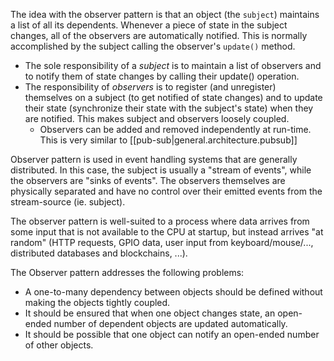 
The idea with the observer pattern is that an object (the `subject`) maintains a list of all its dependents. Whenever a piece of state in the subject changes, all of the observers are automatically notified. This is normally accomplished by the subject calling the observer's `update()` method.
- The sole responsibility of a *subject* is to maintain a list of observers and to notify them of state changes by calling their update() operation. 
- The responsibility of *observers* is to register (and unregister) themselves on a subject (to get notified of state changes) and to update their state (synchronize their state with the subject's state) when they are notified. This makes subject and observers loosely coupled.
    - Observers can be added and removed independently at run-time. This is very similar to [[pub-sub|general.architecture.pubsub]]

Observer pattern is used in event handling systems that are generally distributed. In this case, the subject is usually a "stream of events", while the observers are "sinks of events". The observers themselves are physically separated and have no control over their emitted events from the stream-source (ie. subject).

The observer pattern is well-suited to a process where data arrives from some input that is not available to the CPU at startup, but instead arrives "at random" (HTTP requests, GPIO data, user input from keyboard/mouse/..., distributed databases and blockchains, ...).

The Observer pattern addresses the following problems:

- A one-to-many dependency between objects should be defined without making the objects tightly coupled.
- It should be ensured that when one object changes state, an open-ended number of dependent objects are updated automatically.
- It should be possible that one object can notify an open-ended number of other objects.